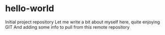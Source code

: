 # hello-world
Initial project repository
Let me write a bit about myself here, quite enjoying GIT
And adding some info to pull from this remote repository
